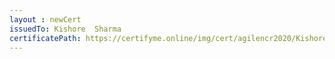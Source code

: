 ```yaml
--- 
layout : newCert 
issuedTo: Kishore  Sharma 
certificatePath: https://certifyme.online/img/cert/agilencr2020/KishoreSharma_2ede1.png
--- 
```

